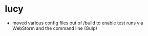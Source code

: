 # lucy

* moved various config files out of /build to enable test runs via WebStorm and the command line (Gulp)

